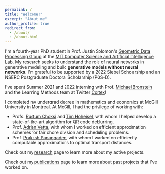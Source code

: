 ```yaml
---
permalink: /
title: "Welcome!"
excerpt: "About me"
author_profile: true
redirect_from: 
  - /about/
  - /about.html
---
```


I'm a fourth-year PhD student in Prof. Justin Solomon's [Geometric Data Processing Group](https://groups.csail.mit.edu/gdpgroup/) at the [MIT Computer Science and Artificial Intelligence Lab](https://www.csail.mit.edu/). My research seeks to understand the role of neural networks in generative modeling and build **generative models without neural networks**. I'm grateful to be supported by a 2022 Siebel Scholarship and an NSERC Postgraduate Doctoral Scholarship (PGS-D).

I've spent Summer 2021 and 2022 interning with  Prof. [Michael Bronstein](https://en.wikipedia.org/wiki/Michael_Bronstein) and the Learning Methods team at Twitter [Cortex](https://cortex.twitter.com/)!

I completed my undergrad degree in mathematics and economics at McGill University in Montreal. At McGill, I had the privilege of working with:

- Profs. [Rustum Choksi](http://www.math.mcgill.ca/rchoksi/) and [Tim Hoheisel](http://www.math.mcgill.ca/hoheisel/), with whom I helped develop a state-of-the-art algorithm for QR code deblurring.
- Prof. [Adrian Vetta](http://www.math.mcgill.ca/vetta/), with whom I worked on efficient approximation schemes for fair chore division and scheduling problems.
- Prof. [Prakash Panangaden](https://www.cs.mcgill.ca/~prakash/), with whom I worked on efficiently computable approximations to optimal transport distances.

Check out my [research](https://cscarv.github.io/research) page to learn more about my active projects.

Check out my [publications](https://cscarv.github.io/publications) page to learn more about past projects that I've worked on.
